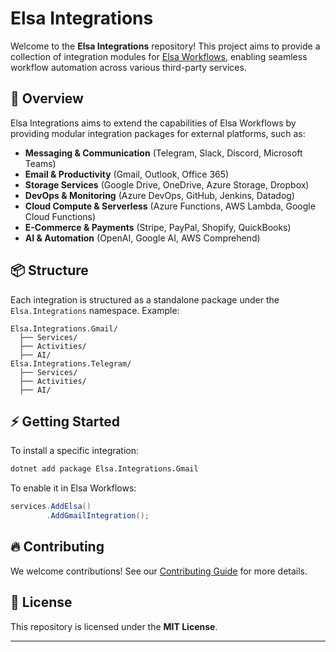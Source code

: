 # Elsa Integrations

Welcome to the **Elsa Integrations** repository! This project aims to provide a collection of integration modules for [Elsa Workflows](https://elsa-workflows.github.io/), enabling seamless workflow automation across various third-party services.

## 🚀 Overview
Elsa Integrations aims to extend the capabilities of Elsa Workflows by providing modular integration packages for external platforms, such as:
- **Messaging & Communication** (Telegram, Slack, Discord, Microsoft Teams)
- **Email & Productivity** (Gmail, Outlook, Office 365)
- **Storage Services** (Google Drive, OneDrive, Azure Storage, Dropbox)
- **DevOps & Monitoring** (Azure DevOps, GitHub, Jenkins, Datadog)
- **Cloud Compute & Serverless** (Azure Functions, AWS Lambda, Google Cloud Functions)
- **E-Commerce & Payments** (Stripe, PayPal, Shopify, QuickBooks)
- **AI & Automation** (OpenAI, Google AI, AWS Comprehend)

## 📦 Structure
Each integration is structured as a standalone package under the `Elsa.Integrations` namespace. Example:
```
Elsa.Integrations.Gmail/
  ├── Services/
  ├── Activities/
  ├── AI/
Elsa.Integrations.Telegram/
  ├── Services/
  ├── Activities/
  ├── AI/
```

## ⚡ Getting Started
To install a specific integration:
```sh
dotnet add package Elsa.Integrations.Gmail
```
To enable it in Elsa Workflows:
```csharp
services.AddElsa()
        .AddGmailIntegration();
```

## 🔥 Contributing
We welcome contributions! See our [Contributing Guide](CONTRIBUTING.md) for more details.

## 📜 License
This repository is licensed under the **MIT License**.

---
